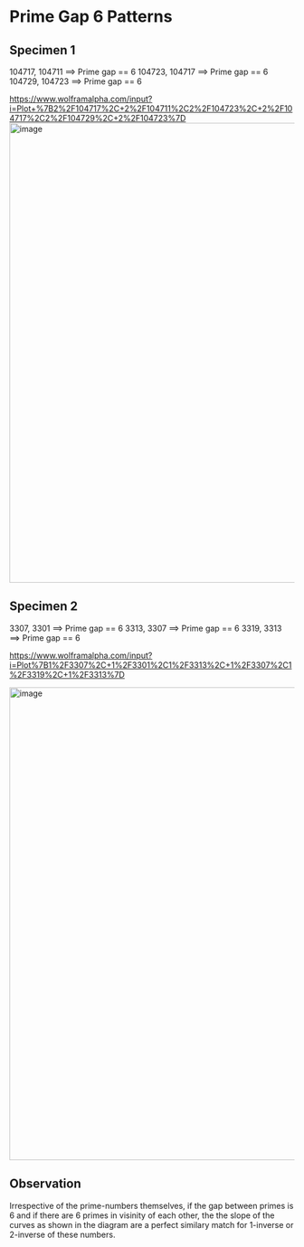 # Prime Gap 6 Patterns

## Specimen 1

104717, 104711 ==> Prime gap == 6
104723, 104717 ==> Prime gap == 6
104729, 104723 ==> Prime gap == 6

https://www.wolframalpha.com/input?i=Plot+%7B2%2F104717%2C+2%2F104711%2C2%2F104723%2C+2%2F104717%2C2%2F104729%2C+2%2F104723%7D 
<img width="813" alt="image" src="https://user-images.githubusercontent.com/5283109/159078019-5eea5bc4-c62e-48a1-970a-3e12ac7bc17e.png">

## Specimen 2

3307, 3301 ==> Prime gap == 6
3313, 3307 ==> Prime gap == 6
3319, 3313 ==> Prime gap == 6

https://www.wolframalpha.com/input?i=Plot%7B1%2F3307%2C+1%2F3301%2C1%2F3313%2C+1%2F3307%2C1%2F3319%2C+1%2F3313%7D

<img width="836" alt="image" src="https://user-images.githubusercontent.com/5283109/159078172-f6fe9067-9271-4bd8-b2cc-09dde90c5d63.png">

## Observation

Irrespective of the prime-numbers themselves, if the gap between primes is 6 and if there are 6 primes in visinity of each other, the the slope of the curves as shown in the diagram are a perfect similary match for 1-inverse or 2-inverse of these numbers.
